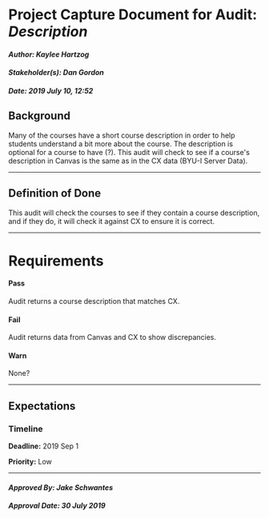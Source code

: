 # Project Capture Document for Audit: _Description_ 
#### *Author: Kaylee Hartzog*
#### *Stakeholder(s): Dan Gordon*
#### *Date: 2019 July 10, 12:52*
## Background
Many of the courses have a short course description in order to help students understand a bit more about the course. The description is optional for a course to have (?). This audit will check to see if a course's description in Canvas is the same as in the CX data (BYU-I Server Data).

-----
## Definition of Done
This audit will check the courses to see if they contain a course description, and if they do, it will check it against CX to ensure it is correct.

-----
# Requirements
#### Pass
Audit returns a course description that matches CX.

#### Fail
Audit returns data from Canvas and CX to show discrepancies.

#### Warn
None?

-----
## Expectations
### Timeline
**Deadline:** 2019 Sep 1

**Priority:** Low
<!-- What is the deadline? 2019 Sep 1? -->
<!-- What priority is this audit? -->
-----
#### *Approved By: Jake Schwantes* 
#### *Approval Date: 30 July 2019*
